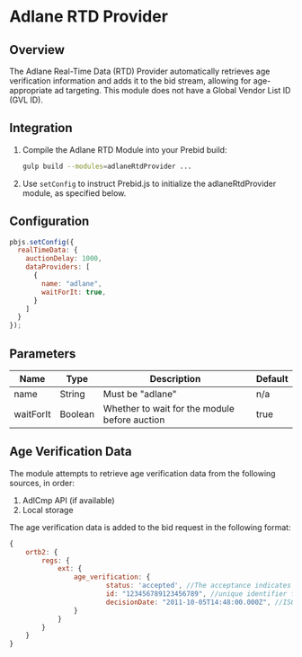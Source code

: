 # Adlane RTD Provider

## Overview

The Adlane Real-Time Data (RTD) Provider automatically retrieves age verification information and adds it to the bid stream, allowing for age-appropriate ad targeting. This module does not have a Global Vendor List ID (GVL ID).

## Integration

1. Compile the Adlane RTD Module into your Prebid build:

    ```bash
    gulp build --modules=adlaneRtdProvider ...
    ```

2. Use `setConfig` to instruct Prebid.js to initialize the adlaneRtdProvider module, as specified below.

## Configuration

```javascript
pbjs.setConfig({
  realTimeData: {
    auctionDelay: 1000,
    dataProviders: [
      {
        name: "adlane",
        waitForIt: true,
      }
    ]
  }
});
```

## Parameters

| Name      | Type    | Description                                   | Default |
|-----------|---------|-----------------------------------------------|---------|
| name      | String  | Must be "adlane"                           | n/a     |
| waitForIt | Boolean | Whether to wait for the module before auction | true    |

## Age Verification Data

The module attempts to retrieve age verification data from the following sources, in order:

1. AdlCmp API (if available)
2. Local storage

The age verification data is added to the bid request in the following format:

```javascript
{
    ortb2: {
        regs: {
            ext: {
                age_verification: {
                        status: 'accepted', //The acceptance indicates that the user has confirmed they are 21 years of age or older (accepted/declined)
                        id: "123456789123456789", //unique identifier for the age verification // Optional
                        decisionDate: "2011-10-05T14:48:00.000Z", //ISO 8601 date string (e.g.,"2011-10-05T14:48:00.000Z") // Optional, represents the date when the age verification decision was made
                }
            }
        }
    }
}
```

